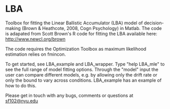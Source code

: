 # LBA
Toolbox for fitting the Linear Ballistic Accumulator (LBA) model of decision-making (Brown & Heathcote, 2008, Cogn Psychology) in Matlab.
The code is adapated from Scott Brown's R code for fitting the LBA available here: http://www.newcl.org/brown

The code requires the Optimization Toolbox as maximum likelihood estimation relies on fmincon.

To get started, see LBA_example and LBA_wrapper.
Type "help LBA_mle" to see the full range of model fitting options. Through the "model" input the user can compare different models, e.g. by allowing only the drift rate or only the bound to vary across conditions. LBA_example has an example of how to do this.

Please get in touch with any bugs, comments or questions at sf102@nyu.edu

